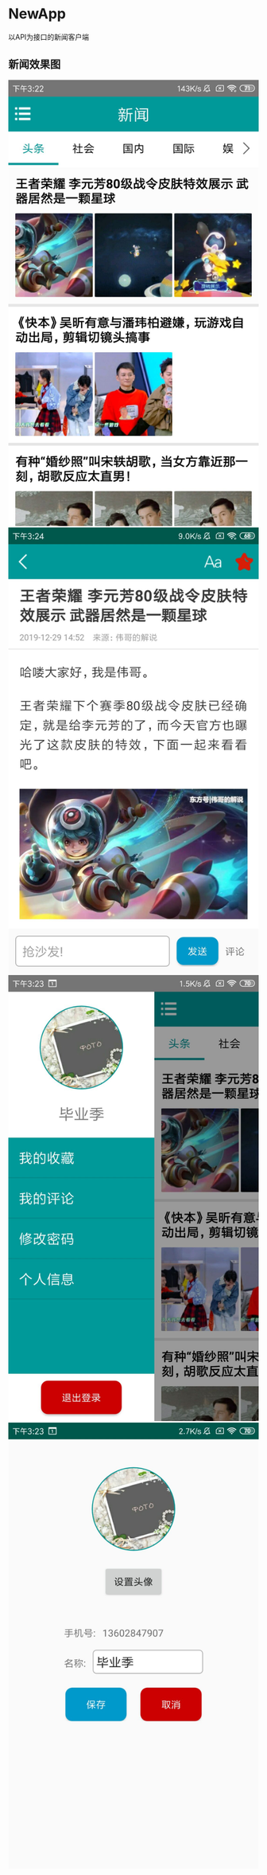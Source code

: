 # NewApp
以API为接口的新闻客户端

## 新闻效果图

![Image text](https://github.com/Lin-1998/NewApp/blob/master/img-folder/1.jpg)
![Image text](https://github.com/Lin-1998/NewApp/blob/master/img-folder/2.jpg)
![Image text](https://github.com/Lin-1998/NewApp/blob/master/img-folder/3.jpg)
![Image text](https://github.com/Lin-1998/NewApp/blob/master/img-folder/4.jpg)

